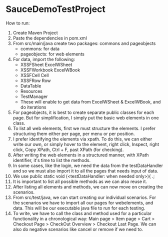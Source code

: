 # SauceDemoTestProject
How to run:
1. Create Maven Project
2. Paste the dependencies in pom.xml
3. From src/main/java create two packages: commons and pageobjects
	- commons: for data
	- pageobjects: for web elements
4. For data, import the following:
	- XSSFSheet ExcelWSheet
	- XSSFWorkbook ExcelWBook
	- XSSFCell Cell
	- XSSFRow Row
	- DataTable
	- Resources
	- TestManager
	- These will enable to get data from ExcelWSheet & ExcelWBook, and do iterations
5. For pageobjects, it is best to create separate public classes for each page. But for simplification, I simply put the basic web elements in one class.
6. To list all web elements, first we must structure the elements. I prefer structuring them either per page, per menu or per position.
7. I prefer identifying the elements via xpath. To do this, we can either write our own, or simply hover to the element, right click, Inspect, right click, Copy XPath, Ctrl + F, past XPath (for checking).
8. After writing the web elements in a structured manner, with XPath identifier, it's time to list the methods.
9. In some cases, like the login, we need the data from the testDataHandler and so we must also import it to all the pages that needs input of data.
10. We use public static void <method>(<testDataHandler: when needed only>){
	<webElementName>.<action>;
11. It is important to list all possible methods as we can also reuse it.
12. After listing all elements and methods, we can now move on creating the scenarios.
13. From src/test/java, we can start creating our individual scenarios. For the scenarios we have to import all our pages for webelements, and data. This will be our executable java file to run for each testing.
14. To write, we have to call the class and method used for a particular functionality in a chronological way: Main page > Item page > Cart > Checkout Page > CheckOut Overview > Checkout Last Page. We can also do negative scenarios like cancel or remove if we need to.
